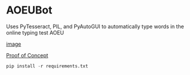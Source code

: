 # AOEUBot
Uses PyTesseract, PIL, and PyAutoGUI to automatically type words in the online typing test AOEU

[image](https://github.com/ddmin/AOEUBot/blob/master/aoeu.png)

[Proof of Concept](https://www.youtube.com/watch?v=_5p4L-x_o2k)

```python
pip install -r requirements.txt
```
